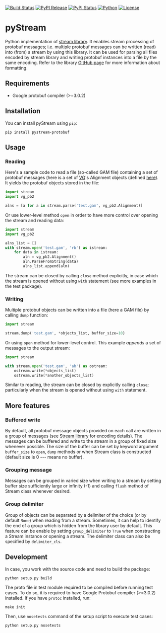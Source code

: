 [![Build Status](https://img.shields.io/travis/cartoonist/pystream-protobuf.svg?style=flat-square)](https://travis-ci.org/cartoonist/pystream-protobuf)
[![PyPI Release](https://img.shields.io/pypi/v/pystream-protobuf.svg?style=flat-square)](https://pypi.python.org/pypi/pystream-protobuf)
[![PyPI Status](https://img.shields.io/pypi/status/pystream-protobuf.svg?style=flat-square)](https://pypi.python.org/pypi/pystream-protobuf)
[![Python](https://img.shields.io/pypi/pyversions/pystream-protobuf.svg?style=flat-square)](https://www.python.org/download/releases/3.0/)
[![License](https://img.shields.io/pypi/l/pystream-protobuf.svg?style=flat-square)](https://github.com/cartoonist/pystream-protobuf/blob/master/LICENSE)

# pyStream
Python implementation of [stream library](https://github.com/vgteam/stream). It
enables stream processing of protobuf messages; i.e. multiple protobuf messages
can be written (read) into (from) a stream by using this library.  It can be
used for parsing all files encoded by stream library and writing protobuf
instances into a file by the same encoding. Refer to the library
[GitHub page](https://github.com/vgteam/stream) for more information about
formatting.

## Requirements
- Google protobuf compiler (>=3.0.2)

## Installation
You can install pyStream using `pip`:

    pip install pystream-protobuf

## Usage

### Reading
Here's a sample code to read a file (so-called GAM file) containing a set of
protobuf messages (here is a set of [VG](https://github.com/vgteam/vg)'s
Alignment objects (defined [here](https://github.com/vgteam/vg/blob/master/src/vg.proto)).
It yields the protobuf objects stored in the file:

```python
import stream
import vg_pb2

alns = [a for a in stream.parse('test.gam', vg_pb2.Alignment)]
```

Or use lower-level method `open` in order to have more control over opening the
stream and reading data:

```python
import stream
import vg_pb2

alns_list = []
with stream.open('test.gam', 'rb') as istream:
    for data in istream:
        aln = vg_pb2.Alignment()
        aln.ParseFromString(data)
        alns_list.append(aln)
```

The stream can be closed by calling `close` method explicitly, in case which the
stream is opened without using `with` statement (see more examples in the test
package).

### Writing
Multiple protobuf objects can be written into a file (here a GAM file) by
calling `dump` function:

```python
import stream

stream.dump('test.gam', *objects_list, buffer_size=10)
```

Or using `open` method for lower-level control. This example *appends* a set of
messages to the output stream:

```python
import stream

with stream.open('test.gam', 'ab') as ostream:
    ostream.write(*objects_list)
    ostream.write(*another_objects_list)
```

Similar to reading, the stream can be closed by explicitly calling `close`;
particularly when the stream is opened without using `with` statement.

## More features

### Buffered write
By default, all protobuf message objects provided on each call are written in a
group of messages (see [Stream library](https://github.com/vgteam/stream) for
encoding details). The messages can be buffered and write to the stream in a
group of fixed size whenever possible. The size of the buffer can be set by
keyword argument `buffer_size` to `open`, `dump` methods or when Stream class is
constructed (default size is 0 --- means no buffer).

### Grouping message
Messages can be grouped in varied size when writing to a stream by setting
buffer size sufficiently large or infinity (-1) and calling `flush` method
of Stream class whenever desired.

### Group delimiter
Group of objects can be separated by a delimiter of the choice (or by default
`None`) when reading from a stream. Sometimes, it can help to identify the end
of a group which is hidden from the library user by default. This feature can be
enable by setting `group_delimiter` to `True` when constructing a Stream
instance or opening a stream. The delimiter class can also be specified by
`delimiter_cls`.

## Development
In case, you work with the source code and need to build the package:

    python setup.py build

The proto file in test module required to be compiled before running test cases.
To do so, it is required to have Google Protobuf compiler (>=3.0.2) installed.
If you have `protoc` installed, run:

    make init

Then, use `nosetests` command of the setup script to execute test cases:

    python setup.py nosetests

